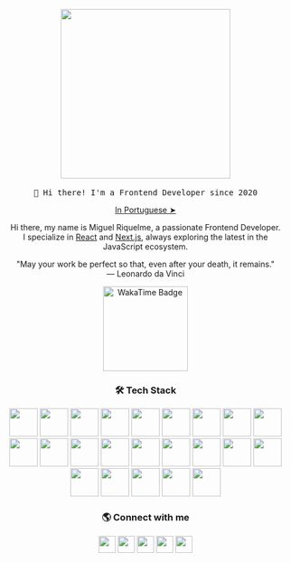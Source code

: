 <!-- HEADER -->
<p align="center">
  <img src="https://media.giphy.com/media/cVrccUf0NC1TQlLiZf/giphy.gif" width="300px">
   <br><br>
  <samp>
    👋 Hi there! I'm a Frontend Developer since 2020
  </samp>
  <p align="center"><a href="./README.pt-br.md">In Portuguese ➤</a></p>
</p>

<!-- ABOUT ME -->
<p align="center" style="text-align: center;">
Hi there, my name is Miguel Riquelme, a passionate Frontend Developer.<br>
I specialize in <a href="https://reactjs.org/">React</a> and <a href="https://nextjs.org/">Next.js</a>, always exploring the latest in the JavaScript ecosystem.
</p>

<!-- QUOTE -->
<p align="center">
"May your work be perfect so that, even after your death, it remains."
<br>
― Leonardo da Vinci
</p>

<p align="center">
  <a href="https://wakatime.com/@eeb3dfb4-6a99-4673-8148-202e3cd8f6d2">
    <img src="https://wakatime.com/badge/user/35bde0fe-b5fe-4a8d-948b-3e773de3d1cd.svg" alt="WakaTime Badge" width="150"/>
  </a>
</p>

<!-- TECH STACK -->
<h3 align="center">🛠 Tech Stack</h3>
<p align="center">
  <a href="https://reactjs.org/" target="blank"><img src="https://skillicons.dev/icons?i=react" height="50" /></a>
  <a href="https://nextjs.org/" target="blank"><img src="https://skillicons.dev/icons?i=nextjs" height="50" /></a>
  <a href="https://developer.mozilla.org/en-US/docs/Web/JavaScript" target="blank"><img src="https://skillicons.dev/icons?i=js" height="50" /></a>
  <a href="https://www.typescriptlang.org/" target="blank"><img src="https://skillicons.dev/icons?i=ts" height="50" /></a>
  <a href="https://nodejs.org/" target="blank"><img src="https://skillicons.dev/icons?i=nodejs" height="50" /></a>
  <a href="https://expressjs.com/" target="blank"><img src="https://skillicons.dev/icons?i=express" height="50" /></a>
  <a href="https://redux.js.org/" target="blank"><img src="https://skillicons.dev/icons?i=redux" height="50" /></a>
  <a href="https://styled-components.com/" target="blank"><img src="https://skillicons.dev/icons?i=styledcomponents" height="50" /></a>
  <a href="https://tailwindcss.com/" target="blank"><img src="https://skillicons.dev/icons?i=tailwind" height="50" /></a>
  <a href="https://html.spec.whatwg.org/" target="blank"><img src="https://skillicons.dev/icons?i=html" height="50" /></a>
  <a href="https://www.w3.org/Style/CSS/" target="blank"><img src="https://skillicons.dev/icons?i=css" height="50" /></a>
  <a href="https://sass-lang.com/" target="blank"><img src="https://skillicons.dev/icons?i=sass" height="50" /></a>
  <a href="https://git-scm.com/" target="blank"><img src="https://skillicons.dev/icons?i=git" height="50" /></a>
  <a href="https://github.com/" target="blank"><img src="https://skillicons.dev/icons?i=github" height="50" /></a>
  <a href="https://www.docker.com/" target="blank"><img src="https://skillicons.dev/icons?i=docker" height="50" /></a>
  <a href="https://graphql.org/" target="blank"><img src="https://skillicons.dev/icons?i=graphql" height="50" /></a>
  <a href="https://www.mysql.com/" target="blank"><img src="https://skillicons.dev/icons?i=mysql" height="50" /></a>
  <a href="https://jestjs.io/" target="blank"><img src="https://skillicons.dev/icons?i=jest" height="50" /></a>
  <a href="https://vitejs.dev/" target="blank"><img src="https://skillicons.dev/icons?i=vite" height="50" /></a>
  <a href="https://webpack.js.org/" target="blank"><img src="https://skillicons.dev/icons?i=webpack" height="50" /></a>
  <a href="https://www.linux.org/" target="blank"><img src="https://skillicons.dev/icons?i=linux" height="50" /></a>
  <a href="https://www.sqlite.org/" target="blank"><img src="https://skillicons.dev/icons?i=sqlite" height="50" /></a>
  <a href="https://www.postman.com/" target="blank"><img src="https://skillicons.dev/icons?i=postman" height="50" /></a>
</p>



<!-- SOCIAL MEDIA -->
<h3 align="center">🌎 Connect with me</h3>
<p align="center">
  <a href="https://github.com/miguelitodev" target="blank"><img src="https://skillicons.dev/icons?i=github" height="30" /></a>
  <a href="https://linkedin.com/in/miguelitodev" target="blank"><img src="https://skillicons.dev/icons?i=linkedin" height="30" /></a>
  <a href="https://twitter.com/miguelitoodev" target="blank"><img src="https://skillicons.dev/icons?i=twitter" height="30" /></a>
  <a href="https://codepen.io/miguelitodev" target="blank"><img src="https://skillicons.dev/icons?i=codepen" height="30" /></a>
  <a href="https://www.instagram.com/miguelito.dev" target="blank"><img src="https://skillicons.dev/icons?i=instagram" height="30" /></a>
</p>
